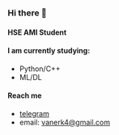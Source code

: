 ### Hi there 👋

#### HSE AMI Student 

#### I am currently studying: 
  - Python/C++
  - ML/DL

#### Reach me 
  - [telegram](https://t.me/vanerk)
  - email: vanerk4@gmail.com
